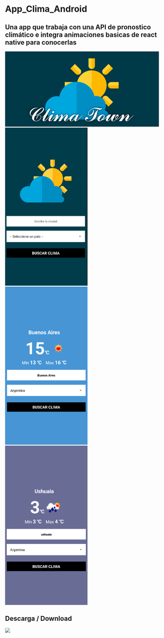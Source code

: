 # App_Clima_Android
## Una app que trabaja con una API de pronostico climático e integra animaciones basicas de react native para conocerlas
<img  src='/src/assets/images/bannerclima.png'/>
<div>
  <img width="270px" src='/src/assets/images/1.PNG'/>
  <img width="270px" src='/src/assets/images/2.PNG'/>
  <img width="270px" src='/src/assets/images/3.PNG'/>
 </div>
 
 ## Descarga / Download
 <a href="https://play.google.com/store/apps/details?id=com.notjet.climatown">
  <img width="300px" src="https://play.google.com/intl/es-419/badges/static/images/badges/es-419_badge_web_generic.png"/>
</a>
